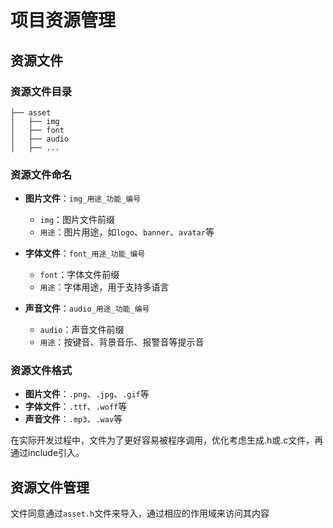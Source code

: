 # 项目资源管理

## 资源文件

### 资源文件目录

```
├── asset
│   ├── img
│   ├── font
│   ├── audio
│   ├── ...
```

### 资源文件命名

- **图片文件**：`img_用途_功能_编号`
  - `img`：图片文件前缀
  - `用途`：图片用途，如`logo`、`banner`、`avatar`等

- **字体文件**：`font_用途_功能_编号`
  - `font`：字体文件前缀
  - `用途`：字体用途，用于支持多语言

- **声音文件**：`audio_用途_功能_编号`
  - `audio`：声音文件前缀
  - `用途`：按键音、背景音乐、报警音等提示音

### 资源文件格式

- **图片文件**：`.png`、`.jpg`、`.gif`等
- **字体文件**：`.ttf`、`.woff`等
- **声音文件**：`.mp3`、`.wav`等

在实际开发过程中，文件为了更好容易被程序调用，优化考虑生成.h或.c文件，再通过include引入。

## 资源文件管理

文件同意通过`asset.h`文件来导入，通过相应的作用域来访问其内容
